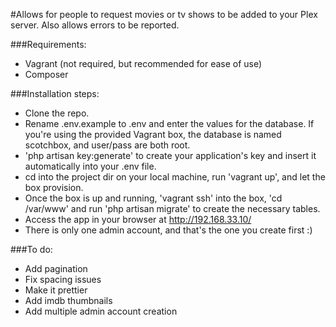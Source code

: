 #Allows for people to request movies or tv shows to be added to your Plex server. Also allows errors to be reported.

###Requirements:

- Vagrant (not required, but recommended for ease of use)
- Composer

###Installation steps:

- Clone the repo.
- Rename .env.example to .env and enter the values for the database. If you're using the provided Vagrant box, the database is named scotchbox, and user/pass are both root. 
- 'php artisan key:generate' to create your application's key and insert it automatically into your .env file. 
- cd into the project dir on your local machine, run 'vagrant up', and let the box provision. 
- Once the box is up and running, 'vagrant ssh' into the box, 'cd /var/www' and run 'php artisan migrate' to create the necessary tables.
- Access the app in your browser at http://192.168.33.10/
- There is only one admin account, and that's the one you create first :)

###To do:

- Add pagination
- Fix spacing issues
- Make it prettier
- Add imdb thumbnails
- Add multiple admin account creation